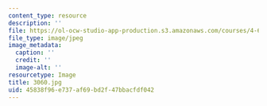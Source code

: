 ```yaml
---
content_type: resource
description: ''
file: https://ol-ocw-studio-app-production.s3.amazonaws.com/courses/4-614-religious-architecture-and-islamic-cultures-fall-2002/45838f96e737af69bd2f47bbacfdf042_3060.jpg
file_type: image/jpeg
image_metadata:
  caption: ''
  credit: ''
  image-alt: ''
resourcetype: Image
title: 3060.jpg
uid: 45838f96-e737-af69-bd2f-47bbacfdf042
---
```

